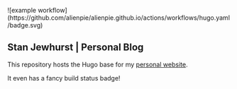 <p align=i"center" />![example workflow](https://github.com/alienpie/alienpie.github.io/actions/workflows/hugo.yaml/badge.svg)

## Stan Jewhurst | Personal Blog

This repository hosts the Hugo base for my [personal website](https://www.jewhurst.com).

It even has a fancy build status badge!
